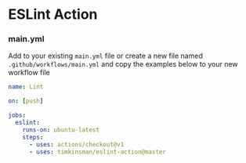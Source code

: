 # ESLint Action

### main.yml

Add to your existing `main.yml` file or create a new file named `.github/workflows/main.yml` and copy the examples below to your new workflow file

```yml
name: Lint

on: [push]

jobs:
  eslint:
    runs-on: ubuntu-latest
    steps:
      - uses: actions/checkout@v1    
      - uses: timkinsman/eslint-action@master
```
